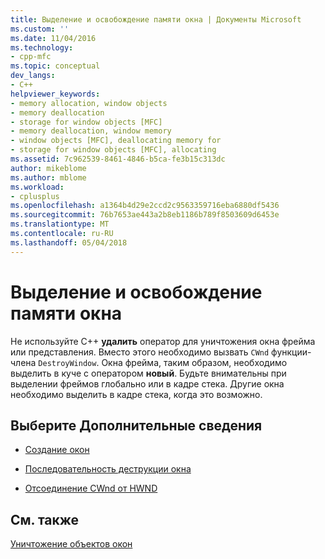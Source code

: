 ```yaml
---
title: Выделение и освобождение памяти окна | Документы Microsoft
ms.custom: ''
ms.date: 11/04/2016
ms.technology:
- cpp-mfc
ms.topic: conceptual
dev_langs:
- C++
helpviewer_keywords:
- memory allocation, window objects
- memory deallocation
- storage for window objects [MFC]
- memory deallocation, window memory
- window objects [MFC], deallocating memory for
- storage for window objects [MFC], allocating
ms.assetid: 7c962539-8461-4846-b5ca-fe3b15c313dc
author: mikeblome
ms.author: mblome
ms.workload:
- cplusplus
ms.openlocfilehash: a1364b4d29e2ccd2c9563359716eba6880df5436
ms.sourcegitcommit: 76b7653ae443a2b8eb1186b789f8503609d6453e
ms.translationtype: MT
ms.contentlocale: ru-RU
ms.lasthandoff: 05/04/2018
---
```

# <a name="allocating-and-deallocating-window-memory"></a>Выделение и освобождение памяти окна
Не используйте C++ **удалить** оператор для уничтожения окна фрейма или представления. Вместо этого необходимо вызвать `CWnd` функции-члена `DestroyWindow`. Окна фрейма, таким образом, необходимо выделить в куче с оператором **новый**. Будьте внимательны при выделении фреймов глобально или в кадре стека. Другие окна необходимо выделить в кадре стека, когда это возможно.  
  
## <a name="what-do-you-want-to-know-more-about"></a>Выберите Дополнительные сведения  
  
-   [Создание окон](../mfc/creating-windows.md)  
  
-   [Последовательность деструкции окна](../mfc/window-destruction-sequence.md)  
  
-   [Отсоединение CWnd от HWND](../mfc/detaching-a-cwnd-from-its-hwnd.md)  
  
## <a name="see-also"></a>См. также  
 [Уничтожение объектов окон](../mfc/destroying-window-objects.md)


